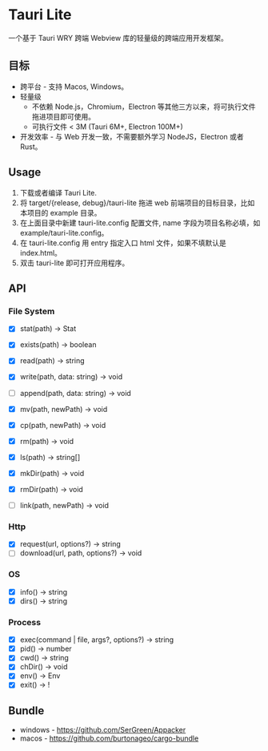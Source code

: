 # Tauri Lite
一个基于 Tauri WRY 跨端 Webview 库的轻量级的跨端应用开发框架。

## 目标
* 跨平台 - 支持 Macos, Windows。
* 轻量级 
	- 不依赖 Node.js，Chromium，Electron 等其他三方以来，将可执行文件拖进项目即可使用。
	- 可执行文件 < 3M (Tauri 6M+, Electron 100M+)
* 开发效率 - 与 Web 开发一致，不需要额外学习 NodeJS，Electron 或者 Rust。

## Usage
1. 下载或者编译 Tauri Lite.
2. 将 target/{release, debug}/tauri-lite 拖进 web 前端项目的目标目录，比如本项目的 example 目录。
3. 在上面目录中新建 tauri-lite.config 配置文件, name 字段为项目名称必填，如 example/tauri-lite.config。
4. 在 tauri-lite.config 用 entry 指定入口 html 文件，如果不填默认是 index.html。
5. 双击 tauri-lite 即可打开应用程序。

## API
### File System
- [x] stat(path) -> Stat
- [x] exists(path) -> boolean

- [x] read(path) -> string
- [x] write(path, data: string) -> void
- [ ] append(path, data: string) -> void

- [x] mv(path, newPath) -> void
- [x] cp(path, newPath) -> void
- [x] rm(path) -> void

- [x] ls(path) -> string[]
- [x] mkDir(path) -> void
- [x] rmDir(path) -> void

- [ ] link(path, newPath) -> void

### Http
- [x] request(url, options?) -> string
- [ ] download(url, path, options?) -> void

### OS
- [x] info() -> string
- [x] dirs() -> string

### Process
- [x] exec(command | file, args?, options?) -> string
- [x] pid() -> number
- [x] cwd() -> string
- [x] chDir() -> void
- [x] env() -> Env
- [x] exit() -> !

## Bundle
* windows - https://github.com/SerGreen/Appacker
* macos - https://github.com/burtonageo/cargo-bundle
